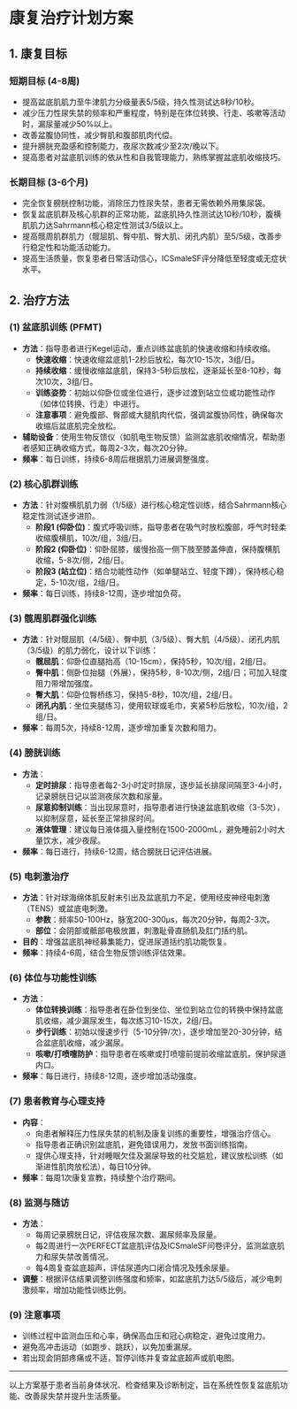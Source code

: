 # 康复治疗计划方案

## 1. 康复目标

### 短期目标 (4-8周)
- 提高盆底肌肌力至牛津肌力分级量表5/5级，持久性测试达8秒/10秒。
- 减少压力性尿失禁的频率和严重程度，特别是在体位转换、行走、咳嗽等活动时，漏尿量减少50%以上。
- 改善盆腹协同性，减少臀肌和腹部肌肉代偿。
- 提升膀胱充盈感和控制能力，夜尿次数减少至2次/晚以下。
- 提高患者对盆底肌训练的依从性和自我管理能力，熟练掌握盆底肌收缩技巧。

### 长期目标 (3-6个月)
- 完全恢复膀胱控制功能，消除压力性尿失禁，患者无需依赖外用集尿袋。
- 恢复盆底肌群及核心肌群的正常功能，盆底肌持久性测试达10秒/10秒，腹横肌肌力达Sahrmann核心稳定性测试3/5级以上。
- 提高髋周肌群肌力（髋屈肌、臀中肌、臀大肌、闭孔内肌）至5/5级，改善步行稳定性和功能活动能力。
- 提高生活质量，恢复患者日常活动信心，ICSmaleSF评分降低至轻度或无症状水平。

## 2. 治疗方法

### (1) 盆底肌训练 (PFMT)
- **方法**：指导患者进行Kegel运动，重点训练盆底肌的快速收缩和持续收缩。
  - **快速收缩**：快速收缩盆底肌1-2秒后放松，每次10-15次，3组/日。
  - **持续收缩**：缓慢收缩盆底肌，保持3-5秒后放松，逐渐延长至8-10秒，每次10次，3组/日。
  - **训练姿势**：初始以仰卧位或坐位进行，逐步过渡到站立位或功能性动作（如体位转换、行走）中进行。
  - **注意事项**：避免腹部、臀部或大腿肌肉代偿，强调盆腹协同性，确保每次收缩后盆底肌完全放松。
- **辅助设备**：使用生物反馈仪（如肌电生物反馈）监测盆底肌收缩情况，帮助患者感知正确收缩方式，每周2-3次，每次20分钟。
- **频率**：每日训练，持续6-8周后根据肌力进展调整强度。

### (2) 核心肌群训练
- **方法**：针对腹横肌肌力弱（1/5级）进行核心稳定性训练，结合Sahrmann核心稳定性测试逐步进阶。
  - **阶段1 (仰卧位)**：腹式呼吸训练，指导患者在吸气时放松腹部，呼气时轻柔收缩腹横肌，10次/组，3组/日。
  - **阶段2 (仰卧位)**：仰卧屈膝，缓慢抬高一侧下肢至膝盖伸直，保持腹横肌收缩，5-8次/侧，2组/日。
  - **阶段3 (站立位)**：结合功能性动作（如单腿站立、轻度下蹲），保持核心稳定，5-10次/组，2组/日。
- **频率**：每日训练，持续8-12周，逐步增加负荷。

### (3) 髋周肌群强化训练
- **方法**：针对髋屈肌（4/5级）、臀中肌（3/5级）、臀大肌（4/5级）、闭孔内肌（3/5级）的肌力弱化，设计以下训练：
  - **髋屈肌**：仰卧位直腿抬高（10-15cm），保持5秒，10次/组，2组/日。
  - **臀中肌**：侧卧位抬腿（外展），保持5秒，8-10次/侧，2组/日；可加入轻度阻力带增加强度。
  - **臀大肌**：仰卧位臀桥练习，保持5-8秒，10次/组，2组/日。
  - **闭孔内肌**：坐位夹腿练习，使用软球或毛巾，夹紧5秒后放松，10次/组，2组/日。
- **频率**：每周5次，持续8-12周，逐步增加重复次数和阻力。

### (4) 膀胱训练
- **方法**：
  - **定时排尿**：指导患者每2-3小时定时排尿，逐步延长排尿间隔至3-4小时，记录膀胱日记以监测夜尿次数和尿量。
  - **尿意抑制训练**：当出现尿意时，指导患者进行快速盆底肌收缩（3-5次），以抑制尿意，延长至正常排尿时间。
  - **液体管理**：建议每日液体摄入量控制在1500-2000mL，避免睡前2小时大量饮水，减少夜尿。
- **频率**：每日进行，持续6-12周，结合膀胱日记评估进展。

### (5) 电刺激治疗
- **方法**：针对球海绵体肌反射未引出及盆底肌力不足，使用经皮神经电刺激（TENS）或盆底电刺激。
  - **参数**：频率50-100Hz，脉宽200-300μs，每次20分钟，每周2-3次。
  - **部位**：会阴部或骶部电极放置，刺激耻骨直肠肌及肛门括约肌。
- **目的**：增强盆底肌神经募集能力，促进尿道括约肌功能恢复。
- **频率**：持续4-6周，结合生物反馈训练评估效果。

### (6) 体位与功能性训练
- **方法**：
  - **体位转换训练**：指导患者在卧位到坐位、坐位到站立位的转换中保持盆底肌收缩，减少漏尿发生，每次练习10-15次，2组/日。
  - **步行训练**：初始以慢速步行（5-10分钟/次），逐步增加至20-30分钟，结合盆底肌收缩，减少漏尿。
  - **咳嗽/打喷嚏防护**：指导患者在咳嗽或打喷嚏前提前收缩盆底肌，保护尿道内口。
- **频率**：每日进行，持续8-12周，逐步增加活动强度。

### (7) 患者教育与心理支持
- **内容**：
  - 向患者解释压力性尿失禁的机制及康复训练的重要性，增强治疗信心。
  - 指导患者正确识别盆底肌，避免错误用力，发放书面训练指南。
  - 提供心理支持，针对睡眠欠佳及漏尿导致的社交尴尬，建议放松训练（如渐进性肌肉放松法），每日10分钟。
- **频率**：每周1次康复宣教，持续整个治疗期间。

### (8) 监测与随访
- **方法**：
  - 每周记录膀胱日记，评估夜尿次数、漏尿频率及尿量。
  - 每2周进行一次PERFECT盆底肌评估及ICSmaleSF问卷评分，监测盆底肌力和尿失禁改善情况。
  - 每4周复查盆底超声，评估尿道内口闭合情况及残余尿量。
- **调整**：根据评估结果调整训练强度和频率，如盆底肌力达5/5级后，减少电刺激频率，增加功能性训练比例。

### (9) 注意事项
- 训练过程中监测血压和心率，确保高血压和冠心病稳定，避免过度用力。
- 避免高冲击运动（如跑步、跳跃），以免加重漏尿。
- 若出现会阴部疼痛或不适，暂停训练并复查盆底超声或肌电图。

---

以上方案基于患者当前身体状况、检查结果及诊断制定，旨在系统性恢复盆底肌功能、改善尿失禁并提升生活质量。
